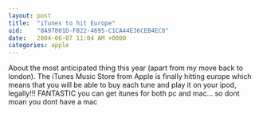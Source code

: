 ```yaml
---
layout: post
title:  "iTunes to hit Europe"
uid:	"8A97801D-F822-4695-C1CA44E36CEB4EC8"
date:   2004-06-07 11:04 AM +0000
categories: apple
---
```

About the most anticipated thing this year (apart from my move back to london). The iTunes Music Store from Apple is finally hitting europe which means that you will be able to buy each tune and play it on your ipod, legally!!!
FANTASTIC
you can get itunes for both pc and mac... so dont moan you dont have a mac